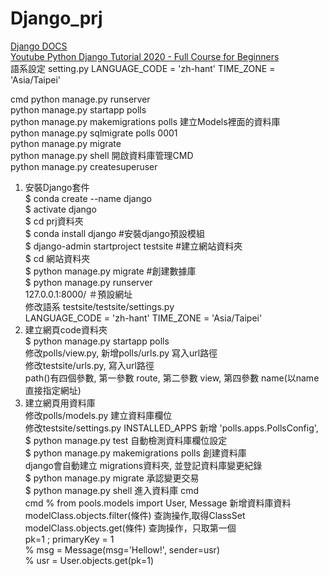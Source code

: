 # Django_prj

[Django DOCS](https://docs.djangoproject.com/en/3.2/)  
[Youtube Python Django Tutorial 2020 - Full Course for Beginners](https://www.youtube.com/watch?v=JT80XhYJdBw)  
語系設定
setting.py
LANGUAGE_CODE = 'zh-hant'
TIME_ZONE = 'Asia/Taipei'

cmd 
python manage.py runserver  
python manage.py startapp polls  
python manage.py makemigrations polls 建立Models裡面的資料庫  
python manage.py sqlmigrate polls 0001  
python manage.py migrate  
python manage.py shell  開啟資料庫管理CMD  
python manage.py createsuperuser  



01. 安裝Django套件  
$ conda create --name django  
$ activate django  
$ cd prj資料夾  
$ conda install django  #安裝django預設模組  
$ django-admin startproject testsite  #建立網站資料夾  
$ cd 網站資料夾  
$ python manage.py migrate  #創建數據庫  
$ python manage.py runserver  
  127.0.0.1:8000/  ＃預設網址  
  修改語系 testsite/testsite/settings.py  
  LANGUAGE_CODE = 'zh-hant'
  TIME_ZONE = 'Asia/Taipei'
02.  建立網頁code資料夾  
$ python manage.py startapp polls  
  修改polls/view.py, 新增polls/urls.py  寫入url路徑  
  修改testsite/urls.py,  寫入url路徑  
  path()有四個參數, 第一參數 route, 第二參數 view, 第四參數 name(以name直接指定網址)  
03.  建立網頁用資料庫  
  修改polls/models.py  建立資料庫欄位  
  修改testsite/settings.py INSTALLED_APPS 新增 'polls.apps.PollsConfig',  
$ python manage.py test  自動檢測資料庫欄位設定  
$ python manage.py makemigrations polls  創建資料庫  
  django會自動建立 migrations資料夾, 並登記資料庫變更紀錄  
$ python manage.py migrate  承認變更交易  
$ python manage.py shell  進入資料庫 cmd  
cmd
% from pools.models import User, Message
  新增資料庫資料  
  modelClass.objects.filter(條件)  查詢操作,取得ClassSet  
  modelClass.objects.get(條件)  查詢操作，只取第一個  
  pk=1 ; primaryKey = 1  
% msg = Message(msg='Hellow!', sender=usr)  
% usr = User.objects.get(pk=1)  

